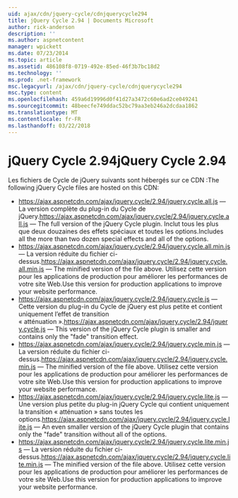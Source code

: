 ```yaml
---
uid: ajax/cdn/jquery-cycle/cdnjquerycycle294
title: jQuery Cycle 2.94 | Documents Microsoft
author: rick-anderson
description: ''
ms.author: aspnetcontent
manager: wpickett
ms.date: 07/23/2014
ms.topic: article
ms.assetid: 486108f8-0719-492e-85ed-46f3b7bc18d2
ms.technology: ''
ms.prod: .net-framework
msc.legacyurl: /ajax/cdn/jquery-cycle/cdnjquerycycle294
msc.type: content
ms.openlocfilehash: 459a6d19996d0f41d27a3472c60e6ad2ce049241
ms.sourcegitcommit: 48beecfe749ddac52bc79aa3eb246a2dcdaa1862
ms.translationtype: MT
ms.contentlocale: fr-FR
ms.lasthandoff: 03/22/2018
---
```

<a name="jquery-cycle-294"></a><span data-ttu-id="2665c-102">jQuery Cycle 2.94</span><span class="sxs-lookup"><span data-stu-id="2665c-102">jQuery Cycle 2.94</span></span>
====================
<span data-ttu-id="2665c-103">Les fichiers de Cycle de jQuery suivants sont hébergés sur ce CDN :</span><span class="sxs-lookup"><span data-stu-id="2665c-103">The following jQuery Cycle files are hosted on this CDN:</span></span>

- <span data-ttu-id="2665c-104">https://ajax.aspnetcdn.com/ajax/jquery.cycle/2.94/jquery.cycle.all.js &mdash; La version complète du plug-in du Cycle de jQuery.</span><span class="sxs-lookup"><span data-stu-id="2665c-104">https://ajax.aspnetcdn.com/ajax/jquery.cycle/2.94/jquery.cycle.all.js &mdash; The full version of the jQuery Cycle plugin.</span></span> <span data-ttu-id="2665c-105">Inclut tous les plus que deux douzaines des effets spéciaux et toutes les options.</span><span class="sxs-lookup"><span data-stu-id="2665c-105">Includes all the more than two dozen special effects and all of the options.</span></span>
- <span data-ttu-id="2665c-106">https://ajax.aspnetcdn.com/ajax/jquery.cycle/2.94/jquery.cycle.all.min.js &mdash; La version réduite du fichier ci-dessus.</span><span class="sxs-lookup"><span data-stu-id="2665c-106">https://ajax.aspnetcdn.com/ajax/jquery.cycle/2.94/jquery.cycle.all.min.js &mdash; The minified version of the file above.</span></span> <span data-ttu-id="2665c-107">Utilisez cette version pour les applications de production pour améliorer les performances de votre site Web.</span><span class="sxs-lookup"><span data-stu-id="2665c-107">Use this version for production applications to improve your website performance.</span></span>
- <span data-ttu-id="2665c-108">https://ajax.aspnetcdn.com/ajax/jquery.cycle/2.94/jquery.cycle.js &mdash; Cette version du plug-in du Cycle de jQuery est plus petite et contient uniquement l’effet de transition « atténuation ».</span><span class="sxs-lookup"><span data-stu-id="2665c-108">https://ajax.aspnetcdn.com/ajax/jquery.cycle/2.94/jquery.cycle.js &mdash; This version of the jQuery Cycle plugin is smaller and contains only the "fade" transition effect.</span></span>
- <span data-ttu-id="2665c-109">https://ajax.aspnetcdn.com/ajax/jquery.cycle/2.94/jquery.cycle.min.js &mdash; La version réduite du fichier ci-dessus.</span><span class="sxs-lookup"><span data-stu-id="2665c-109">https://ajax.aspnetcdn.com/ajax/jquery.cycle/2.94/jquery.cycle.min.js &mdash; The minified version of the file above.</span></span> <span data-ttu-id="2665c-110">Utilisez cette version pour les applications de production pour améliorer les performances de votre site Web.</span><span class="sxs-lookup"><span data-stu-id="2665c-110">Use this version for production applications to improve your website performance.</span></span>
- <span data-ttu-id="2665c-111">https://ajax.aspnetcdn.com/ajax/jquery.cycle/2.94/jquery.cycle.lite.js &mdash; Une version plus petite du plug-in jQuery Cycle qui contient uniquement la transition « atténuation » sans toutes les options.</span><span class="sxs-lookup"><span data-stu-id="2665c-111">https://ajax.aspnetcdn.com/ajax/jquery.cycle/2.94/jquery.cycle.lite.js &mdash; An even smaller version of the jQuery Cycle plugin that contains only the "fade" transition without all of the options.</span></span>
- <span data-ttu-id="2665c-112">https://ajax.aspnetcdn.com/ajax/jquery.cycle/2.94/jquery.cycle.lite.min.js &mdash; La version réduite du fichier ci-dessus.</span><span class="sxs-lookup"><span data-stu-id="2665c-112">https://ajax.aspnetcdn.com/ajax/jquery.cycle/2.94/jquery.cycle.lite.min.js &mdash; The minified version of the file above.</span></span> <span data-ttu-id="2665c-113">Utilisez cette version pour les applications de production pour améliorer les performances de votre site Web.</span><span class="sxs-lookup"><span data-stu-id="2665c-113">Use this version for production applications to improve your website performance.</span></span>
